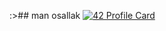 :>## man osallak
[![42 Profile Card](https://1337-readme.vercel.app/api/profile?cursus=42cursus&dark=true&login=osallak)](https://github.com/mohouyizme/1337-readme)
